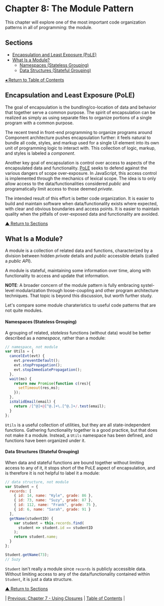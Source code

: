 # Chapter 8: The Module Pattern
This chapter will explore one of the most important code organization patterns in all of programming: the module.

## Sections
* [Encapsulation and Least Exposure (PoLE)](#encapsulation-and-least-exposure-pole)
* [What Is a Module?](#what-is-a-module)
  * [Namespaces (Stateless Grouping)](#namespaces-stateless-grouping)
  * [Data Structures (Stateful Grouping)](#data-structures-stateful-grouping)

[◂ Return to Table of Contents](../README.md)

## Encapsulation and Least Exposure (PoLE)
The goal of encapsulation is the bundling/co-location of data and behavior that together serve a common purpose. The spirit of encapsulation can be realized as simply as using separate files to organize portions of a single program with a common purpose.

The recent trend in front-end programming to organize programs around Component architecture pushes encapsulation further: it feels natural to bundle all code, styles, and markup used for a single UI element into its own unit of programming logic to interact with. This collection of logic, markup, and styles is labeled a _component_.

Another key goal of encapsulation is control over access to aspects of the encapsulated data and functionality. [PoLE](../06/README.md#least-exposure) seeks to defend against the various dangers of scope over-exposure. In JavaScript, this access control is implemented through the mechanics of lexical scope. The idea is to only allow access to the data/functionalities considered _public_ and programatically limit access to those deemed _private_.

The intended result of this effort is better code organization. It is easier to build and maintain software when data/functionality exists where expected, with clear and obvious boundaries and access points. It is easier to maintain quality when the pitfalls of over-exposed data and functionality are avoided.

[▲ Return to Sections](#sections)

## What Is a Module?
A module is a collection of related data and functions, characterized by a division between hidden _private_ details and _public_ accessible details (called a _public API_).

A module is stateful, maintaining some information over time, along with functionality to access and update that information.

**NOTE**: A broader concern of the module pattern is fully embracing systel-level modularization through loose-coupling and other program architecture techniques. That topic is beyond this discussion, but worth further study.

Let's compare some module charateristics to useful code patterns that are not quite modules.

#### Namespaces (Stateless Grouping)
A grouping of related, _stateless_ functions (without data) would be better described as a _namespace_, rather than a module:

```javascript
// namespace, not module
var Utils = {
  cancelEvt(evt) {
    evt.preventDefault();
    evt.stopPropagation();
    evt.stopImmediatePropagation();
  },
  wait(ms) {
    return new Promise(function c(res){
      setTimeout(res,ms);
    });
  },
  isValidEmail(email) {
    return /[^@]+@[^@.]+\.[^@.]+/.test(email);
  }
};
```

`Utils` is a useful collection of utilities, but they are all state-independent functions. Gathering functionality together is a good practice, but that does not make it a module. Instead, a `Utils` namespace has been defined, and functions have been organized under it.

#### Data Structures (Stateful Grouping)
When data and stateful functions are bound together without limiting access to any of it, it stops short of the PoLE aspect of encapsulation, and is therefore it is not helpful to label it a module:

```javascript
// data structure, not module
var Student = {
  records: [
    { id: 14, name: "Kyle", grade: 86 },
    { id: 73, name: "Suzy", grade: 87 },
    { id: 112, name: "Frank", grade: 75 },
    { id: 6, name: "Sarah", grade: 91 }
  ],
  getName(studentID) {
    var student = this.records.find(
      student => student.id == studentID
    );
    return student.name;
  }
};

Student.getName(73);
// Suzy
```

`Student` isn't really a module since `records` is publicly accessible data. Without limiting access to any of the data/functionality contained within `Student`, it is just a data structure.

[▲ Return to Sections](#sections)

| [Previous: Chapter 7 - Using Closures](../07/README.md) | [Table of Contents](../README.md#table-of-contents) |
